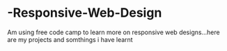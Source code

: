 # -Responsive-Web-Design
Am using free code camp to learn more on responsive web designs...here are my projects and somthings i have learnt  
